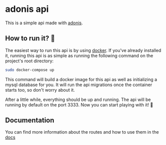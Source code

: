 # adonis api
This is a simple api made with [adonis](https://adonisjs.com/).


## How to run it? :running:
The easiest way to run this api is by using [docker](https://www.docker.com/).
If you've already installed it, running this api is as simple as running the
following command on the project's root directory:

```bash
sudo docker-compose up
```

This command will build a docker image for this api as well as initializing a
mysql database for you. It will run the api migrations once the container starts
too, so don't worry about it.

After a little while, everything should be up and running. The api will be
running by default on the port 3333. Now you can start playing with it! :rocket:


## Documentation
You can find more information about the routes and how to use them in the
[docs](https://github.com/KPMGE/adonis-api/tree/main/docs)
